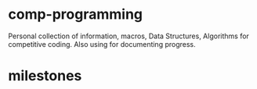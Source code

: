 # comp-programming
Personal collection of information, macros, Data Structures, Algorithms for competitive coding. Also using for documenting progress.


# milestones
